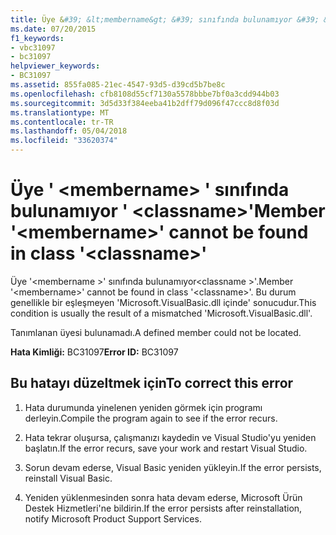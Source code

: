```yaml
---
title: Üye &#39; &lt;membername&gt; &#39; sınıfında bulunamıyor &#39; &lt;classname&gt;&#39;
ms.date: 07/20/2015
f1_keywords:
- vbc31097
- bc31097
helpviewer_keywords:
- BC31097
ms.assetid: 855fa085-21ec-4547-93d5-d39cd5b7be8c
ms.openlocfilehash: cfb8108d55cf7130a5578bbbe7bf0a3cdd944b03
ms.sourcegitcommit: 3d5d33f384eeba41b2dff79d096f47ccc8d8f03d
ms.translationtype: MT
ms.contentlocale: tr-TR
ms.lasthandoff: 05/04/2018
ms.locfileid: "33620374"
---
```

# <a name="member-39ltmembernamegt39-cannot-be-found-in-class-39ltclassnamegt39"></a><span data-ttu-id="74a44-102">Üye &#39; &lt;membername&gt; &#39; sınıfında bulunamıyor &#39; &lt;classname&gt;&#39;</span><span class="sxs-lookup"><span data-stu-id="74a44-102">Member &#39;&lt;membername&gt;&#39; cannot be found in class &#39;&lt;classname&gt;&#39;</span></span>
<span data-ttu-id="74a44-103">Üye '\<membername >' sınıfında bulunamıyor\<classname >'.</span><span class="sxs-lookup"><span data-stu-id="74a44-103">Member '\<membername>' cannot be found in class '\<classname>'.</span></span> <span data-ttu-id="74a44-104">Bu durum genellikle bir eşleşmeyen 'Microsoft.VisualBasic.dll içinde' sonucudur.</span><span class="sxs-lookup"><span data-stu-id="74a44-104">This condition is usually the result of a mismatched 'Microsoft.VisualBasic.dll'.</span></span>  
  
 <span data-ttu-id="74a44-105">Tanımlanan üyesi bulunamadı.</span><span class="sxs-lookup"><span data-stu-id="74a44-105">A defined member could not be located.</span></span>  
  
 <span data-ttu-id="74a44-106">**Hata Kimliği:** BC31097</span><span class="sxs-lookup"><span data-stu-id="74a44-106">**Error ID:** BC31097</span></span>  
  
## <a name="to-correct-this-error"></a><span data-ttu-id="74a44-107">Bu hatayı düzeltmek için</span><span class="sxs-lookup"><span data-stu-id="74a44-107">To correct this error</span></span>  
  
1.  <span data-ttu-id="74a44-108">Hata durumunda yinelenen yeniden görmek için programı derleyin.</span><span class="sxs-lookup"><span data-stu-id="74a44-108">Compile the program again to see if the error recurs.</span></span>  
  
2.  <span data-ttu-id="74a44-109">Hata tekrar oluşursa, çalışmanızı kaydedin ve Visual Studio'yu yeniden başlatın.</span><span class="sxs-lookup"><span data-stu-id="74a44-109">If the error recurs, save your work and restart Visual Studio.</span></span>  
  
3.  <span data-ttu-id="74a44-110">Sorun devam ederse, Visual Basic yeniden yükleyin.</span><span class="sxs-lookup"><span data-stu-id="74a44-110">If the error persists, reinstall Visual Basic.</span></span>  
  
4.  <span data-ttu-id="74a44-111">Yeniden yüklenmesinden sonra hata devam ederse, Microsoft Ürün Destek Hizmetleri'ne bildirin.</span><span class="sxs-lookup"><span data-stu-id="74a44-111">If the error persists after reinstallation, notify Microsoft Product Support Services.</span></span>  
  

